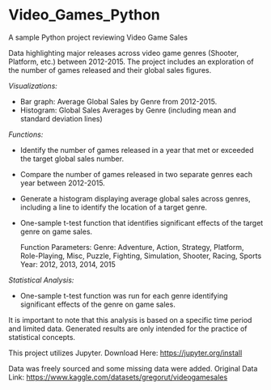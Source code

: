# Video_Games_Python
A sample Python project reviewing Video Game Sales

Data highlighting major releases across video game genres (Shooter, Platform, etc.) between 2012-2015. The project includes an exploration of the number of games released and their global sales figures.

*Visualizations:*
 - Bar graph: Average Global Sales by Genre from 2012-2015.
 - Histogram: Global Sales Averages by Genre (including mean and standard deviation lines)

*Functions:*
 - Identify the number of games released in a year that met or exceeded the target global sales number.
 - Compare the number of games released in two separate genres each year between 2012-2015.
 - Generate a histogram displaying average global sales across genres, including a line to identify the location of a target genre.
 - One-sample t-test function that identifies significant effects of the target genre on game sales.

   Function Parameters:
     Genre: Adventure, Action, Strategy, Platform, Role-Playing, Misc, Puzzle, Fighting, Simulation, Shooter, Racing, Sports
     Year: 2012, 2013, 2014, 2015

*Statistical Analysis:*
 - One-sample t-test function was run for each genre identifying significant effects of the genre on game sales. 

It is important to note that this analysis is based on a specific time period and limited data. Generated results are only intended for the practice of statistical concepts.

This project utilizes Jupyter.
Download Here: https://jupyter.org/install

Data was freely sourced and some missing data were added. Original Data Link: https://www.kaggle.com/datasets/gregorut/videogamesales
